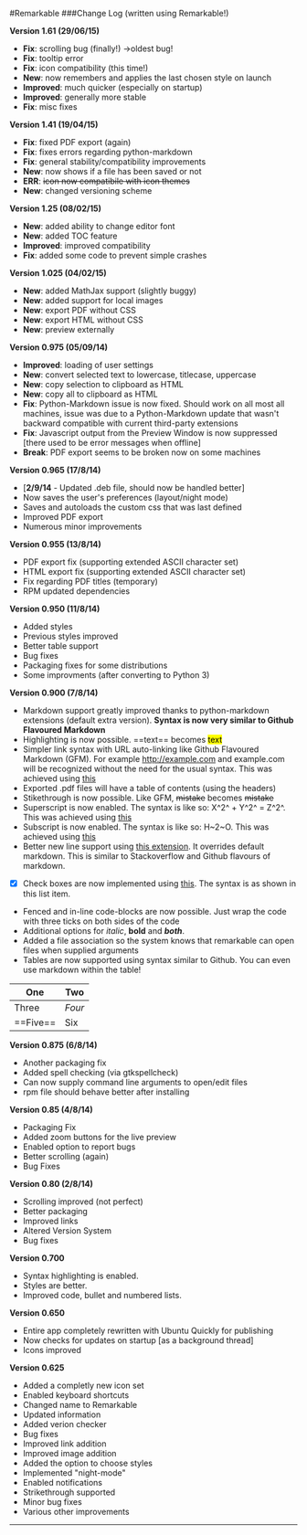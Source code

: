 #Remarkable
###Change Log (written using Remarkable!)

**Version 1.61 (29/06/15)**
- **Fix**: scrolling bug (finally!) ->oldest bug!
- **Fix**: tooltip error
- **Fix**: icon compatibility (this time!)
- **New**: now remembers and applies the last chosen style on launch
- **Improved**: much quicker (especially on startup)
- **Improved**: generally more stable
- **Fix**: misc fixes

**Version 1.41 (19/04/15)**
- **Fix**: fixed PDF export (again)
- **Fix**: fixes errors regarding python-markdown
- **Fix**: general stability/compatibility improvements
- **New**: now shows if a file has been saved or not
- **ERR**: ~~icon now compatibile with icon themes~~
- **New**: changed versioning scheme

**Version 1.25 (08/02/15)**
- **New**: added ability to change editor font
- **New**: added TOC feature
- **Improved**: improved compatibility
- **Fix**: added some code to prevent simple crashes

**Version 1.025 (04/02/15)**
- **New**: added MathJax support (slightly buggy)
- **New**: added support for local images
- **New**: export PDF without CSS
- **New**: export HTML without CSS
- **New**: preview externally


**Version 0.975 (05/09/14)**
- **Improved**: loading of user settings
- **New**: convert selected text to lowercase, titlecase, uppercase
- **New**: copy selection to clipboard as HTML
- **New**: copy all to clipboard as HTML
- **Fix**: Python-Markdown issue is now fixed. Should work on all most all machines, issue was due to a Python-Markdown update that wasn't backward compatible with current third-party extensions
- **Fix**: Javascript output from the Preview Window is now suppressed [there used to be error messages when offline]
- **Break**: PDF export seems to be broken now on some machines

**Version 0.965 (17/8/14)**

- [**2/9/14** - Updated .deb file, should now be handled better]
 - Now saves the user's preferences (layout/night mode)
 - Saves and autoloads the custom css that was last defined
 - Improved PDF export
 - Numerous minor improvements

**Version 0.955 (13/8/14)**

 - PDF export fix (supporting extended ASCII character set)
 - HTML export fix (supporting extended ASCII character set)
 - Fix regarding PDF titles (temporary)
 - RPM updated dependencies

**Version 0.950 (11/8/14)**

- Added styles
- Previous styles improved
- Better table support
- Bug fixes
- Packaging fixes for some distributions
- Some improvments (after converting to Python 3)

**Version 0.900 (7/8/14)**

- Markdown support greatly improved thanks to python-markdown extensions (default extra version). **Syntax is now very similar to Github Flavoured Markdown**
- Highlighting is now possible. ==text== becomes <mark>text</mark>
- Simpler link syntax with URL auto-linking like Github Flavoured Markdown (GFM). For example http://example.com and example.com will be recognized without the need for the usual syntax. This was achieved using [this](https://github.com/r0wb0t/markdown-urlize)
- Exported .pdf files will have a table of contents (using the headers)
- Stikethrough is now possible. Like GFM, ~~mistake~~ becomes <del>mistake</del>
- Superscript is now enabled. The syntax is like so: X^2^ + Y^2^ = Z^2^. This was achieved using [this](https://github.com/sgraber/markdown.superscript)
- Subscript is now enabled. The syntax is like so: H~2~O. This was achieved using [this](https://github.com/sgraber/markdown.subscript)
- Better new line support using [this extension](https://pythonhosted.org/Markdown/extensions/nl2br.html). It overrides default markdown. This is similar to Stackoverflow and Github flavours of markdown.
* [x] Check boxes are now implemented using [this](https://github.com/FND/markdown-checklist). The syntax is as shown in this list item.
- Fenced and in-line code-blocks are now possible. Just wrap the code with three ticks on both sides of the code
- Additional options for _italic_, __bold__ and ___both___.
- Added a file association so the system knows that remarkable can open files when supplied arguments
- Tables are now supported using syntax similar to Github. You can even use markdown within the table!

One  |Two
-------- | ------
Three | *Four*
==Five==  | Six

 
**Version 0.875 (6/8/14)**

- Another packaging fix
- Added spell checking (via gtkspellcheck)
- Can now supply command line arguments to open/edit files
- rpm file should behave better after installing

**Version 0.85 (4/8/14)**

- Packaging Fix
- Added zoom buttons for the live preview
- Enabled option to report bugs
- Better scrolling (again)
- Bug Fixes

**Version 0.80 (2/8/14)**

- Scrolling improved (not perfect)
- Better packaging
- Improved links
- Altered Version System
- Bug fixes

**Version 0.700**

- Syntax highlighting is enabled.
- Styles are better.
- Improved code, bullet and numbered lists.

**Version 0.650**

- Entire app completely rewritten with Ubuntu Quickly for publishing
- Now checks for updates on startup [as a background thread]
- Icons improved

**Version 0.625**

- Added a completly new icon set
- Enabled keyboard shortcuts
- Changed name to Remarkable
- Updated information
- Added verion checker
- Bug fixes
- Improved link addition
- Improved image addition
- Added the option to choose styles
- Implemented "night-mode"
- Enabled notifications
- Strikethrough supported
- Minor bug fixes
- Various other improvements
***
